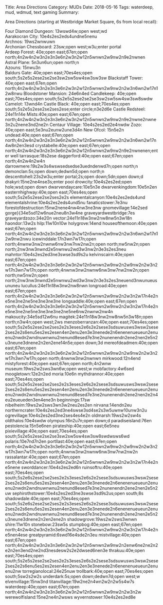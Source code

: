 Title: Area Directions
Category: MUDs
Date: 2018-05-16
Tags: waterdeep, mud, wdmud, text gaming
Summary:

Area Directions (starting at Westbridge Market Square, 6s from local recall):

Four Diamond Dungeon:	13wswd4w;open west;wd  
Aarakocran City:	10e4s2es2eds4undne5nenu  
Archnos:		19ws2wnwuwn  
Archonian Chessboard:	23sw;open west;w3u;enter portal  
Ardeep Forest:		40e;open east;67en;open north;4n2w4n2w3n2e3n3e6n2w3n2w12n5wnwn2w9nw2n9e2nwnen  
Astral Plane:		5n3un6un;open north;n  
Azouns:			15nwu3n  
Baldurs Gate:		40e;open east;70es4es;open south;5s2e5s2ese2se2se3sw2sw5sw4sw3sw3sw
Blackstaff Tower:	40e;open east;67en;open north;4n2w4n2w3n2e3n3e6n2w3n2w12n5wnwn2w9nw2n2w3n6wn2w17n12w8nwu
Bloodstoner Mansion:	24e6n4ed
Candlekeep:		40e;open east;70es4es;open south;5s2e5s2ese2se2se3sw2sw5sw4sw3sw8swdw
Camelot:		13wnd4n
Castle Black:		40e;open east;70es4es;open south;5s2e5s2ese2se2ses2ese;enter circle;n3e2d6e
Castle Redsteel:	24e11n14e
Mists:40e;open east;67en;open north;4n2w4n2w3n2e3n3e6n2w3n2w12n5wnwn2w9nw2n9e2nwne2nwne3n2u2nene3nd2ne2n
Centaur Village:	10e4s2es2ed2e4nwdw
Zozo:			40e;open east;5e3nu2eunw2une3d4n
New Ofcol:		15n5e2n
undead:40e;open east;67en;open north;4n2w4n2w3n2e3n3e6n2w3n2w12n5wnwn2w9nw2n2w3n6wn2w17n4w8n2en3esd
crystabelle:40e;open east;67en;open north;4n2w4n2w3n2e3n3e6n2w3n2w12n5wnwn2w9nw2n9e2nwnenen;enter well
tarrasque:18s2ese
daggerford:40e;open east;67en;open north;4n2w4n2w4n
darrowmere:19s2w3s4wswsedsedse3uedndenwd7n;open north;n
demonclan:5s;open down;dedwn5d;open north;n
descenttohell:23s2w3u;enter portal;2s;open down;5dn;open down;d
drakyri:15ne2ne4nse3s;enter pool
drowcity:10e4s2es2ed;open hole;wsd;open down
dwarvendaycare:10e5n3e
dwarvenkingdom:10e5n2en
easternhighway:40e;open east;70es4es;open south;5s2e5s2ese2se2ses2e2s
elementalcanyon:10e4s2es2eds4und
elementalshrine:10e4s2es2eds4und5nu
fanaticstower:7e3nu
forestofdestruction:15nw2nene4nw4nw3ne3nw
gnomevillage:14e2sed
gorge}{34e5sd12w6nue2neu8n3w4ne
graveyardwestbridge:7es
graveyardzozo:34e20n
vector:24e11n18w3nw2nw8nw5n3w18n
haondor:13w2s
hilp:11w10n10w
holygrove:14end
houseofthemoon:40e;open east;67en;open north;4n2w4n2w3n2e3n3e6n2w3n2w12n5wnwn2w9nw2n2w3n6wn2w17n12w9nw2nwu
icewinddale:17n3wn7w17n;open north;4nwnw3nw2nwnw6nw3nw7nw2nw2n;open north;nw5nw2n;open north;2nw3nw3nwnd2e5nwnwu2wd3w3nw2n3e3s2es3neu
mahntor:10e4s2es2ed3ne3swse3sd9s2u
kelvinscairn:40e;open east;67en;open north;4n2w4n2w3n2e3n3e6n2w3n2w12n5wnwn2w9nw2n2w9nw2n2w3n2w17n3wn7w17n;open north;4nwnw3nw2nwnw6nw3nw7nw2nw2n;open north;nw5nw2n;open north;2nw3nw3nwnd2e5nwnwu2wd3w3nw2n3e3s2es3neuend3nwunueusununeu
lucullus:24e11n18w3nw2nw8nwn
longroad:40e;open east;67en;open north;4n2w4n2w3n2e3n3e6n2w3n2w12n5wnwn2w9nw2n2w3n2w17n4e2ne5ne3ne2ne5ne3ne3ne3ne
longsaddle:40e;open east;67en;open north;4n2w4n2w3n2e3n3e6n2w3n2w12n5wnwn2w9nw2n2w3n2w17n4e2ne5ne3ne2ne5ne3ne3ne3ne2ne5ne6nw2nwnw2nw4n
makoucity:34e5sd12w6nu
magitek:24e11n18w3nw2nw8nw5n3w18n;open north;n3w4n;open west;2ws
menzoberranzan:40e;open east;70es4es;open south;5s2e5s2ese2se2ses2e2s3eses2e6s2e2sese3sdsuwusws3wsw2sese2ses2e2s6enu5es2es2esen4en2enu2en3e3nenede2n6enenenueueun2enuenu2nwdn2wndnuwnwnu2nenund8esed7e3ne2nunenendn2ene2nen2e5n2u3neune3dnene2n2en2ene14n5e;open down;3d
mereofdeadmen:40e;open east;67en;open north;4n2w4n2w3n2e3n3e6n2w3n2w12n5wnwn2w9nw2n2w9nw2n2w3n2w17n3wn7w17n;open north;4nwnw3nw2nwnwn
mirkwood:12n4end
mistyforest:40e;open east;67en;open north;4n2wnw
museum:19ws2w2sws3wn6w;open west;w
mobfactory:4w6sed
moogletown:12e2n2ed
moria:10e6n
mythdrannor:40e;open east;70es4es;open south;5s2e5s2ese2se2ses2e2s3eses2e6s2e2sese3sdsuwusws3wsw2sese2ses2e2s6enu5es2es2esen4en2enu2en3e3nenede2n6enenenueueun2enuenu2nwdn2wndnuwnwnu2nenund8esed7e3ne2nunenendn2ene2nen2e2n4eu2eueueden3en4ene3n
beginnings:17sw
nibelheim:19ws2w2sws3wn3w2neu2es2en
nirvana:14endn2eu
northerncrater:10e4s2es2ed3ne4swse3sd4se2s3w5uwnw10unw3n2u
ogrevillage:10e4s2es2ed3ne2ses4es4e2n
oldmarsh:19ws2w2sw4s
oldthalos:10e4swdw
olympus:16n2u7n;open down;d
paradiseisland:76en
pestolencia:15n5e6nen
pirateship:40e;open east;6e5neu
pixievillage:40e;open east;70es4es;open south;5s2e5s2ese2se2se3sw2sw5sw4sw3sw8swdwsws6wd
polaris:10e7nd7n2en
portllast:40e;open east;67en;open north;4n2w4n2w3n2e3n3e6n2w3n2w12n5wnwn2w9nw2n2w9nw2n2w3n2w17n3wn7w17n;open north;4nwnw3nw2nwnw6nw3nw7nw2nw2n
rassalantar:40e;open east;67en;open north;4n2w4n2w3n2e3n3e6n2w3n2w12n5wnwn2w9nw2n2w3n2w17n4e2ne5nene
sworddancer:10e4s2es2ed6n
ruinsoftru:40e;open east;70es4es;open south;5s2e6s2ese2se2ses2e2s3eses2e6s2e2sese3sdsuwusws3wsw2sese2ses2e2s6enu5es2es2esen4en2enu2en3e3nenede2n6enenenueueun2enuenu2nwdn2wndnuwnwnu2nenund8esed7e3ne2nunenendn2ene2nen2e5n2uw
sephirothstower:10e4s2es2ed3ne3swse3sd9s2us;open south;8s
shadowdale:40e;open east;70es4es;open south;5s2e6s2ese2se2ses2e2s3eses2e6s2e2sese3sdsuwusws3wsw2sese2ses2e2s6enu5es2es2esen4en2enu2en3e3nenede2n6enenenueueun2enuenu2nwdn2wndnuwnwnu2nenund8esed7e3ne2nunenendn2ene2nen2e5n2u3neune3dnene2n2en2ene2n
shadowgrove:19ws2w2sws3wnwn
shire:11w10n
stonebow:23sw5s
stumpbog:40e;open east;67en;open north;4n2w4n2w3n2e3n3e6n2w3n2w12n5wnwn2w9nw2n2w3n2w17n4e2ne5nen4ese
greatpyramid:6swd16e4sde2n3eu
mistvillage:40e;open east;67en;open north;4n2w4n2w3n2e3n3e6n2w3n2w12n5wnwn2w9nw2n2enw6ne2ne2n2e2n2en3end2ne2nd3nesdesw2s2e2dwsed6nen3e
thrakuu:40e;open east;70es4es;open south;5s2e5s2ese2se2ses2e2s3eses2e6s2e2sese3sdsuwusws3wsw2sese2ses2e2s6enu5es2es2esen4en2enu2en3e3nenede2n6enenenueueun2enuenu2nw
torregianolocal:24e25nuw
trollbark:40e;open east;70es4es;open south;5sw2s2w2s
underdark:5s;open down;dedwn7d;open west;w
elvenvillage:15nw3nd
titanvillage:19w2ne2n4wn2w2n2w5s4w7s
waterdeep:40e;open east;67en;open north;4n2w4n2w3n2e3n3e6n2w3n2w12n5wnwn2w9nw2n2w3n2w
werewolfisland:15ne2ne4n2wsws
wyvernstower:10e4s2es2ed8e
